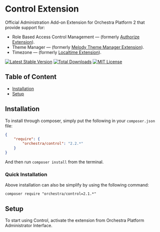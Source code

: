 Control Extension
==============

Official Administration Add-on Extension for Orchestra Platform 2 that provide support for:

* Role Based Access Control Management &mdash; (formerly [Authorize Extension](https://github.com/orchestral/authorize)).
* Theme Manager &mdash; (formerly [Melody Theme Manager Extension](https://github.com/orchestral/melody)).
* Timezone &mdash; (formerly [Localtime Extension](https://github.com/orchestral/localtime)).

[![Latest Stable Version](https://img.shields.io/github/release/orchestral/control.svg?style=flat)](https://packagist.org/packages/orchestra/control)
[![Total Downloads](https://img.shields.io/packagist/dt/orchestra/control.svg?style=flat)](https://packagist.org/packages/orchestra/control)
[![MIT License](https://img.shields.io/packagist/l/orchestra/control.svg?style=flat)](https://packagist.org/packages/orchestra/control)

## Table of Content

* [Installation](#installation)
* [Setup](#setup)

## Installation

To install through composer, simply put the following in your `composer.json` file:

```json
{
	"require": {
		"orchestra/control": "2.2.*"
	}
}
```

And then run `composer install` from the terminal.

### Quick Installation

Above installation can also be simplify by using the following command:

	composer require "orchestra/control=2.1.*"

## Setup

To start using Control, activate the extension from Orchestra Platform Administrator Interface.
